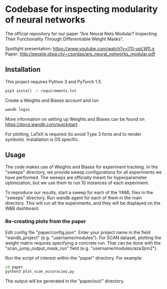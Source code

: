 # Codebase for inspecting modularity of neural networks

The official repository for our paper "Are Neural Nets Modular? Inspecting Their Functionality Through Differentiable Weight Masks".


Spotlight presentation: https://www.youtube.com/watch?v=l70-upLWfLg  
Paper: http://people.idsia.ch/~csordas/are_neural_networks_modular.pdf

## Installation

This project requires Python 3 and PyTorch 1.5.

```bash
pip3 install -r requirements.txt
```

Create a Weights and Biases account and run 
```bash
wandb login
```

More information on setting up Weights and Biases can be found on
https://docs.wandb.com/quickstart.

For plotting, LaTeX is required (to avoid Type 3 fonts and to render symbols). Installation is OS specific.

## Usage

The code makes use of Weights and Biases for experiment tracking. In the "sweeps" directory, we provide sweep configurations for all experiments we have performed. The sweeps are officially meant for hyperparameter optimization, but we use them to run 10 instances of each experiment.

To reproduce our results, start a sweep for each of the YAML files in the "sweeps" directory. Run wandb agent for each of them in the main directory. This will run all the experiments, and they will be displayed on the W&B dashboard.
### Re-creating plots from the paper

Edit config file "paper/config.json". Enter your project name in the field "wandb_project" (e.g. "username/modules"). For SCAN dataset, plotting the weight matrix requires specifying a concrete run. That can be done with the "scan_jump_output_mask_run" field (e.g. "username/modules/aza3jnn2").

Run the script of interest within the "paper" directory. For example:

```bash
cd paper
python3 plot_scan_accuracies.py
```

The output will be generated in the "paper/out/" directory.

